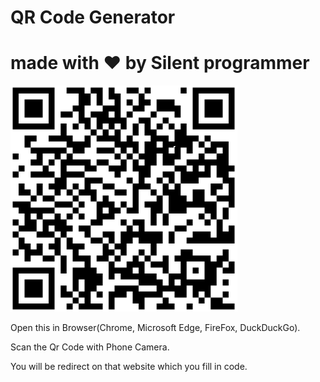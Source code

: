 # QR Code Generator

# made with ❤️ by Silent programmer
<img src = "https://github.com/Tanmay-Tiwaricyber/Qr-code-Generator/blob/main/my website .png" alt=website qrcode>



Open this in Browser(Chrome, Microsoft Edge, FireFox, DuckDuckGo).

Scan the Qr Code with Phone Camera.

You will be redirect on that website which you fill in code.

